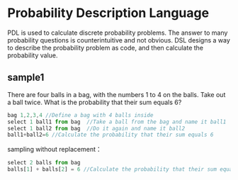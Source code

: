 # Probability Description Language

PDL is used to calculate discrete probability problems. The answer to many probability questions is counterintuitive and not obvious. DSL designs a way to describe the probability problem as code, and then calculate the probability value.

## sample1
There are four balls in a bag, with the numbers 1 to 4 on the balls.
Take out a ball twice. What is the probability that their sum equals 6?

  
```javascript
bag 1,2,3,4 //Define a bag with 4 balls inside
select 1 ball1 from bag  //Take a ball from the bag and name it ball1
select 1 ball2 from bag  //Do it again and name it ball2
ball1+ball2=6 //Calculate the probability that their sum equals 6
```

sampling without replacement：
```javascript
select 2 balls from bag
balls[1] + balls[2] = 6 //Calculate the probability that their sum equals 6
```
